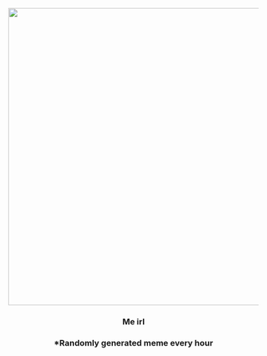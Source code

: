 <p align="center">
        <img src="https://i.redd.it/2axn4n6xlrk91.jpg" width="600" height="600">
        </p>
        <h3 align="center">Me irl</h3>
        <h3 align="center">*Randomly generated meme every hour</h3>
    